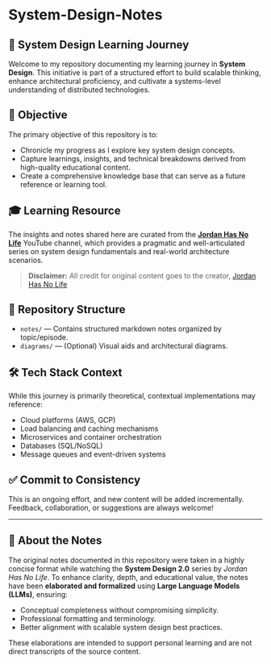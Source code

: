 
# System-Design-Notes
## 🚀 System Design Learning Journey

Welcome to my repository documenting my learning journey in **System Design**. This initiative is part of a structured effort to build scalable thinking, enhance architectural proficiency, and cultivate a systems-level understanding of distributed technologies.

## 📌 Objective
The primary objective of this repository is to:
- Chronicle my progress as I explore key system design concepts.
- Capture learnings, insights, and technical breakdowns derived from high-quality educational content.
- Create a comprehensive knowledge base that can serve as a future reference or learning tool.

## 🎓 Learning Resource
The insights and notes shared here are curated from the [**Jordan Has No Life**](https://www.youtube.com/@jordanhasnolife5163/playlists) YouTube channel, which provides a pragmatic and well-articulated series on system design fundamentals and real-world architecture scenarios.

> **Disclaimer:** All credit for original content goes to the creator, [Jordan Has No Life](https://www.youtube.com/@jordanhasnolife5163/playlists)

## 📁 Repository Structure
- `notes/` — Contains structured markdown notes organized by topic/episode.
-  `diagrams/` — (Optional) Visual aids and architectural diagrams.

## 🛠️ Tech Stack Context

While this journey is primarily theoretical, contextual implementations may reference:
- Cloud platforms (AWS, GCP)
- Load balancing and caching mechanisms
- Microservices and container orchestration
- Databases (SQL/NoSQL)
- Message queues and event-driven systems

## ✅ Commit to Consistency

This is an ongoing effort, and new content will be added incrementally. Feedback, collaboration, or suggestions are always welcome!

---
## 📝 About the Notes

The original notes documented in this repository were taken in a highly concise format while watching the **System Design 2.0** series by *Jordan Has No Life*. 
To enhance clarity, depth, and educational value, the notes have been **elaborated and formalized** using **Large Language Models (LLMs)**, ensuring:
- Conceptual completeness without compromising simplicity.
- Professional formatting and terminology.
- Better alignment with scalable system design best practices.

These elaborations are intended to support personal learning and are not direct transcripts of the source content.


